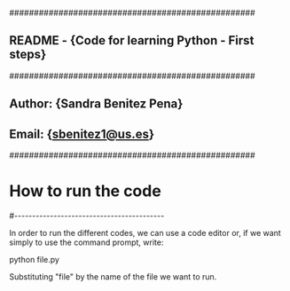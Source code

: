 ##################################################
## README - {Code for learning Python - First steps}
##################################################
## Author: {Sandra Benitez Pena}
## Email: {sbenitez1@us.es}
##################################################

# How to run the code
#------------------------------------------

In order to run the different codes, we can use a code editor or,
if we want simply to use the command prompt, write:

python file.py

Substituting "file" by the name of the file we want to run.
